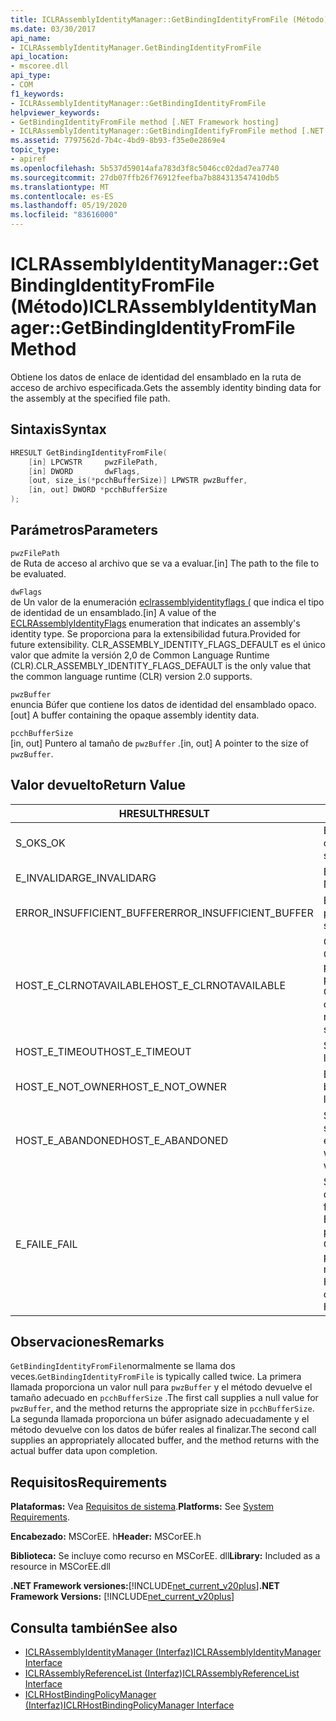 ```yaml
---
title: ICLRAssemblyIdentityManager::GetBindingIdentityFromFile (Método)
ms.date: 03/30/2017
api_name:
- ICLRAssemblyIdentityManager.GetBindingIdentityFromFile
api_location:
- mscoree.dll
api_type:
- COM
f1_keywords:
- ICLRAssemblyIdentityManager::GetBindingIdentityFromFile
helpviewer_keywords:
- GetBindingIdentityFromFile method [.NET Framework hosting]
- ICLRAssemblyIdentityManager::GetBindingIdentifyFromFile method [.NET Framework hosting]
ms.assetid: 7797562d-7b4c-4bd9-8b93-f35e0e2869e4
topic_type:
- apiref
ms.openlocfilehash: 5b537d59014afa783d3f8c5046cc02dad7ea7740
ms.sourcegitcommit: 27db07ffb26f76912feefba7b884313547410db5
ms.translationtype: MT
ms.contentlocale: es-ES
ms.lasthandoff: 05/19/2020
ms.locfileid: "83616000"
---
```

# <a name="iclrassemblyidentitymanagergetbindingidentityfromfile-method"></a><span data-ttu-id="0e847-102">ICLRAssemblyIdentityManager::GetBindingIdentityFromFile (Método)</span><span class="sxs-lookup"><span data-stu-id="0e847-102">ICLRAssemblyIdentityManager::GetBindingIdentityFromFile Method</span></span>
<span data-ttu-id="0e847-103">Obtiene los datos de enlace de identidad del ensamblado en la ruta de acceso de archivo especificada.</span><span class="sxs-lookup"><span data-stu-id="0e847-103">Gets the assembly identity binding data for the assembly at the specified file path.</span></span>  
  
## <a name="syntax"></a><span data-ttu-id="0e847-104">Sintaxis</span><span class="sxs-lookup"><span data-stu-id="0e847-104">Syntax</span></span>  
  
```cpp  
HRESULT GetBindingIdentityFromFile(  
    [in] LPCWSTR     pwzFilePath,  
    [in] DWORD       dwFlags,  
    [out, size_is(*pcchBufferSize)] LPWSTR pwzBuffer,  
    [in, out] DWORD *pcchBufferSize  
);  
```  
  
## <a name="parameters"></a><span data-ttu-id="0e847-105">Parámetros</span><span class="sxs-lookup"><span data-stu-id="0e847-105">Parameters</span></span>  
 `pwzFilePath`  
 <span data-ttu-id="0e847-106">de Ruta de acceso al archivo que se va a evaluar.</span><span class="sxs-lookup"><span data-stu-id="0e847-106">[in] The path to the file to be evaluated.</span></span>  
  
 `dwFlags`  
 <span data-ttu-id="0e847-107">de Un valor de la enumeración [eclrassemblyidentityflags (](eclrassemblyidentityflags-enumeration.md) que indica el tipo de identidad de un ensamblado.</span><span class="sxs-lookup"><span data-stu-id="0e847-107">[in] A value of the [ECLRAssemblyIdentityFlags](eclrassemblyidentityflags-enumeration.md) enumeration that indicates an assembly's identity type.</span></span> <span data-ttu-id="0e847-108">Se proporciona para la extensibilidad futura.</span><span class="sxs-lookup"><span data-stu-id="0e847-108">Provided for future extensibility.</span></span> <span data-ttu-id="0e847-109">CLR_ASSEMBLY_IDENTITY_FLAGS_DEFAULT es el único valor que admite la versión 2,0 de Common Language Runtime (CLR).</span><span class="sxs-lookup"><span data-stu-id="0e847-109">CLR_ASSEMBLY_IDENTITY_FLAGS_DEFAULT is the only value that the common language runtime (CLR) version 2.0 supports.</span></span>  
  
 `pwzBuffer`  
 <span data-ttu-id="0e847-110">enuncia Búfer que contiene los datos de identidad del ensamblado opaco.</span><span class="sxs-lookup"><span data-stu-id="0e847-110">[out] A buffer containing the opaque assembly identity data.</span></span>  
  
 `pcchBufferSize`  
 <span data-ttu-id="0e847-111">[in, out] Puntero al tamaño de `pwzBuffer` .</span><span class="sxs-lookup"><span data-stu-id="0e847-111">[in, out] A pointer to the size of `pwzBuffer`.</span></span>  
  
## <a name="return-value"></a><span data-ttu-id="0e847-112">Valor devuelto</span><span class="sxs-lookup"><span data-stu-id="0e847-112">Return Value</span></span>  
  
|<span data-ttu-id="0e847-113">HRESULT</span><span class="sxs-lookup"><span data-stu-id="0e847-113">HRESULT</span></span>|<span data-ttu-id="0e847-114">Descripción</span><span class="sxs-lookup"><span data-stu-id="0e847-114">Description</span></span>|  
|-------------|-----------------|  
|<span data-ttu-id="0e847-115">S_OK</span><span class="sxs-lookup"><span data-stu-id="0e847-115">S_OK</span></span>|<span data-ttu-id="0e847-116">El método se devolvió correctamente.</span><span class="sxs-lookup"><span data-stu-id="0e847-116">The method returned successfully.</span></span>|  
|<span data-ttu-id="0e847-117">E_INVALIDARG</span><span class="sxs-lookup"><span data-stu-id="0e847-117">E_INVALIDARG</span></span>|<span data-ttu-id="0e847-118">El valor de proporcionado `pwzFilePath` es NULL.</span><span class="sxs-lookup"><span data-stu-id="0e847-118">The supplied `pwzFilePath` is null.</span></span>|  
|<span data-ttu-id="0e847-119">ERROR_INSUFFICIENT_BUFFER</span><span class="sxs-lookup"><span data-stu-id="0e847-119">ERROR_INSUFFICIENT_BUFFER</span></span>|<span data-ttu-id="0e847-120">El tamaño de `pwzBuffer` es demasiado pequeño.</span><span class="sxs-lookup"><span data-stu-id="0e847-120">The size of `pwzBuffer` is too small.</span></span>|  
|<span data-ttu-id="0e847-121">HOST_E_CLRNOTAVAILABLE</span><span class="sxs-lookup"><span data-stu-id="0e847-121">HOST_E_CLRNOTAVAILABLE</span></span>|<span data-ttu-id="0e847-122">CLR no se ha cargado en un proceso o CLR está en un estado en el que no puede ejecutar código administrado ni procesar la llamada correctamente.</span><span class="sxs-lookup"><span data-stu-id="0e847-122">The CLR has not been loaded into a process, or the CLR is in a state in which it cannot run managed code or process the call successfully.</span></span>|  
|<span data-ttu-id="0e847-123">HOST_E_TIMEOUT</span><span class="sxs-lookup"><span data-stu-id="0e847-123">HOST_E_TIMEOUT</span></span>|<span data-ttu-id="0e847-124">Se agotó el tiempo de espera de la llamada.</span><span class="sxs-lookup"><span data-stu-id="0e847-124">The call timed out.</span></span>|  
|<span data-ttu-id="0e847-125">HOST_E_NOT_OWNER</span><span class="sxs-lookup"><span data-stu-id="0e847-125">HOST_E_NOT_OWNER</span></span>|<span data-ttu-id="0e847-126">El autor de la llamada no posee el bloqueo.</span><span class="sxs-lookup"><span data-stu-id="0e847-126">The caller does not own the lock.</span></span>|  
|<span data-ttu-id="0e847-127">HOST_E_ABANDONED</span><span class="sxs-lookup"><span data-stu-id="0e847-127">HOST_E_ABANDONED</span></span>|<span data-ttu-id="0e847-128">Se canceló un evento mientras un subproceso o fibra bloqueados estaba esperando en él.</span><span class="sxs-lookup"><span data-stu-id="0e847-128">An event was canceled while a blocked thread or fiber was waiting on it.</span></span>|  
|<span data-ttu-id="0e847-129">E_FAIL</span><span class="sxs-lookup"><span data-stu-id="0e847-129">E_FAIL</span></span>|<span data-ttu-id="0e847-130">Se produjo un error grave desconocido.</span><span class="sxs-lookup"><span data-stu-id="0e847-130">An unknown catastrophic failure occurred.</span></span> <span data-ttu-id="0e847-131">Si un método devuelve E_FAIL, CLR ya no se puede usar en el proceso.</span><span class="sxs-lookup"><span data-stu-id="0e847-131">If a method returns E_FAIL, the CLR is no longer usable within the process.</span></span> <span data-ttu-id="0e847-132">Las llamadas subsiguientes a métodos de hospedaje devuelven HOST_E_CLRNOTAVAILABLE.</span><span class="sxs-lookup"><span data-stu-id="0e847-132">Subsequent calls to hosting methods return HOST_E_CLRNOTAVAILABLE.</span></span>|  
  
## <a name="remarks"></a><span data-ttu-id="0e847-133">Observaciones</span><span class="sxs-lookup"><span data-stu-id="0e847-133">Remarks</span></span>  
 <span data-ttu-id="0e847-134">`GetBindingIdentityFromFile`normalmente se llama dos veces.</span><span class="sxs-lookup"><span data-stu-id="0e847-134">`GetBindingIdentityFromFile` is typically called twice.</span></span> <span data-ttu-id="0e847-135">La primera llamada proporciona un valor null para `pwzBuffer` y el método devuelve el tamaño adecuado en `pcchBufferSize` .</span><span class="sxs-lookup"><span data-stu-id="0e847-135">The first call supplies a null value for `pwzBuffer`, and the method returns the appropriate size in `pcchBufferSize`.</span></span> <span data-ttu-id="0e847-136">La segunda llamada proporciona un búfer asignado adecuadamente y el método devuelve con los datos de búfer reales al finalizar.</span><span class="sxs-lookup"><span data-stu-id="0e847-136">The second call supplies an appropriately allocated buffer, and the method returns with the actual buffer data upon completion.</span></span>  
  
## <a name="requirements"></a><span data-ttu-id="0e847-137">Requisitos</span><span class="sxs-lookup"><span data-stu-id="0e847-137">Requirements</span></span>  
 <span data-ttu-id="0e847-138">**Plataformas:** Vea [Requisitos de sistema](../../get-started/system-requirements.md).</span><span class="sxs-lookup"><span data-stu-id="0e847-138">**Platforms:** See [System Requirements](../../get-started/system-requirements.md).</span></span>  
  
 <span data-ttu-id="0e847-139">**Encabezado:** MSCorEE. h</span><span class="sxs-lookup"><span data-stu-id="0e847-139">**Header:** MSCorEE.h</span></span>  
  
 <span data-ttu-id="0e847-140">**Biblioteca:** Se incluye como recurso en MSCorEE. dll</span><span class="sxs-lookup"><span data-stu-id="0e847-140">**Library:** Included as a resource in MSCorEE.dll</span></span>  
  
 <span data-ttu-id="0e847-141">**.NET Framework versiones:**[!INCLUDE[net_current_v20plus](../../../../includes/net-current-v20plus-md.md)]</span><span class="sxs-lookup"><span data-stu-id="0e847-141">**.NET Framework Versions:** [!INCLUDE[net_current_v20plus](../../../../includes/net-current-v20plus-md.md)]</span></span>  
  
## <a name="see-also"></a><span data-ttu-id="0e847-142">Consulta también</span><span class="sxs-lookup"><span data-stu-id="0e847-142">See also</span></span>

- [<span data-ttu-id="0e847-143">ICLRAssemblyIdentityManager (Interfaz)</span><span class="sxs-lookup"><span data-stu-id="0e847-143">ICLRAssemblyIdentityManager Interface</span></span>](iclrassemblyidentitymanager-interface.md)
- [<span data-ttu-id="0e847-144">ICLRAssemblyReferenceList (Interfaz)</span><span class="sxs-lookup"><span data-stu-id="0e847-144">ICLRAssemblyReferenceList Interface</span></span>](iclrassemblyreferencelist-interface.md)
- [<span data-ttu-id="0e847-145">ICLRHostBindingPolicyManager (Interfaz)</span><span class="sxs-lookup"><span data-stu-id="0e847-145">ICLRHostBindingPolicyManager Interface</span></span>](iclrhostbindingpolicymanager-interface.md)
